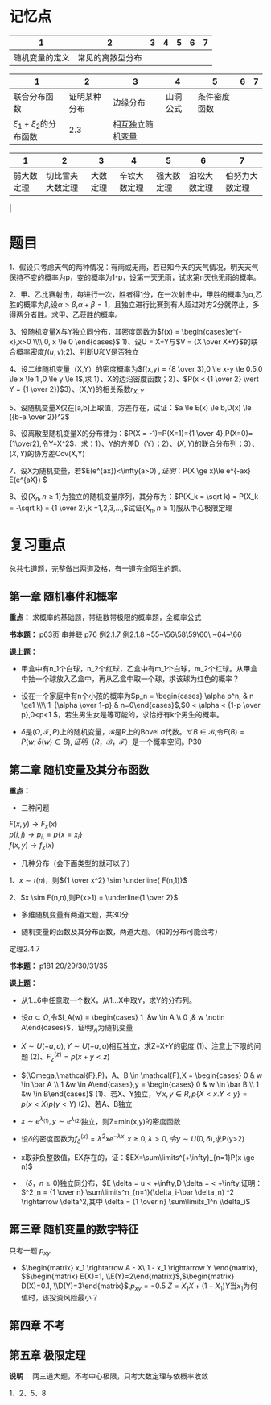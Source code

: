 <head>
    <script src="https://cdn.mathjax.org/mathjax/latest/MathJax.js?config=TeX-AMS-MML_HTMLorMML" type="text/javascript"></script>
    <script type="text/x-mathjax-config">
        MathJax.Hub.Config({
            tex2jax: {
            skipTags: ['script', 'noscript', 'style', 'textarea', 'pre'],
            inlineMath: [['$','$']]
            }
        });
    </script>
</head>


# 记忆点

|   1  |  2    |  3  |  4  | 5 | 6  | 7 |
| ------------- | ---- | --------- | ---- | ---- | ---- | --- |
| 随机变量的定义 | 常见的离散型分布 | 

|   1  |  2    |  3  |  4  | 5 | 6  | 7 |
| ------------- | ---- | --------- | ---- | ---- | ---- | --- |
|  联合分布函数 | 证明某种分布 | 边缘分布 | 山洞公式 | 条件密度函数 |
| $\xi_1 + \xi_2$的分布函数 | 2.3 | 相互独立随机变量 |  


|      1        |  2    |     3      |  4    | 5 | 6 | 7 |
| ------------- | ---- | --------- | ---- | ---- | ---- | ---- |
| 弱大数定理  | 切比雪夫大数定理  | 大数定理 |  辛钦大数定理 |  强大数定理  | 泊松大数定理 | 伯努力大数定理 |
|


# 题目

1、假设只考虑天气的两种情况：有雨或无雨，若已知今天的天气情况，明天天气保持不变的概率为p，变的概率为1-p，设第一天无雨，试求第n天也无雨的概率。

2、甲、乙比赛射击，每进行一次，胜者得1分，在一次射击中，甲胜的概率为$\alpha$,乙胜的概率为$\beta$,设$\alpha > \beta$,$\alpha + \beta =1$，且独立进行比赛到有人超过对方2分就停止，多得两分者胜。求甲、乙获胜的概率。

3、设随机变量X与Y独立同分布，其密度函数为$f(x) = \begin{cases}e^{-x},x>0 \\\\ 0, x \le 0 \end{cases}$
1)、设U = X+Y与$V = {X \over X+Y}$的联合概率密度$f(u,v)$;2)、判断U和V是否独立

4、设二维随机变量（X,Y）的密度概率为$f(x,y) = {8 \over 3},0 \le x-y \le 0.5,0 \le x \le 1 ,0 \le y \le 1$,求
1）、X的边沿密度函数；2）、$P(x < {1 \over 2} \vert Y = {1 \over 2})$3）、(X,Y)的相关系数$r_{X,Y}$

5、设随机变量X仅在[a,b]上取值，方差存在，试证：$a \le E(x) \le b,D(x) \le ({b-a \over 2})^2$

6、设离散型随机变量X的分布律为：$P(X = -1)=P(X=1)={1 \over 4},P(X=0)={1\over2},令Y=X^2$，求：1）、Y的方差D（Y）；2）、$(X,Y)$的联合分布列；3）、$(X,Y)$的协方差Cov(X,Y)

7、设X为随机变量，若$E(e^{ax})<\infty(a>0) $,证明：$P(X \ge x)\le e^{-ax} E(e^{aX}) $

8、设$\{X_n,n \ge 1\}$为独立的随机变量序列，其分布为：$P(X_k = \sqrt k) = P(X_k = -\sqrt k) = {1 \over 2},k =1,2,3,...,$试证$\{X_n,n \ge 1\}$服从中心极限定理

# 复习重点

总共七道题，完整做出两道及格，有一道完全陌生的题。

## 第一章 随机事件和概率

**重点：** 求概率的基础题，带级数带极限的概率题，全概率公式

**书本题：** p63页 串并联
p76 例2.1.7  例2.1.8 ~55~\56\58\59\60\ ~64~\66

**课上题：**

- 甲盒中有n_1个白球，n_2个红球，乙盒中有m_1个白球，m_2个红球。从甲盒中抽一个球放入乙盒中，再从乙盒中取一个球，求该球为红色的概率？

- 设在一个家庭中有n个小孩的概率为$p_n = \begin{cases} \alpha p^n, & n \ge1 \\\\ 1-{\alpha \over 1-p},& n=0\end{cases}$,$0 < \alpha < {1-p \over p},0<p<1 $，若生男生女是等可能的，求恰好有k个男生的概率。

- $\delta$是$(\Omega,\mathcal{F},P)$上的随机变量，$\mathcal{B}$是R上的Bovel $\sigma$代数。$\forall B \in \mathcal{B}$,令$F(B) = P(w;\delta(w)\in B),证明（R，\mathcal{B}，\mathcal{F}）$是一个概率空间。P30


## 第二章 随机变量及其分布函数

**重点：**

- 三种问题

$F(x,y) \longrightarrow F_x(x)$ \
$p(i,j) \longrightarrow p_{i,} = p\{x=x_i\}$ \
$f(x,y) \longrightarrow f_x(x)$

- 几种分布（会下面类型的就可以了）

1、$x \sim t(n)$，则${1 \over x^2} \sim \underline{ F(n,1)}$

2、$x \sim F(n,n),则P(x>1) = \underline{1 \over 2}$

- 多维随机变量有两道大题，共30分

- 随机变量的函数及其分布函数，两道大题。（和的分布可能会考）

定理2.4.7

**书本题：** p181 20/29/30/31/35

**课上题：**
- 从1...6中任意取一个数X，从1...X中取Y，求Y的分布列。

- 设$a \subset \Omega$,令$I_A(w) = \begin{cases} 1 ,&w \in A \\ 0 ,& w \notin A\end{cases}$，证明$I_A$为随机变量


- $X \sim U(-a,a),Y \sim U(-a,a)$相互独立，求Z=X+Y的密度
(1)、注意上下限的问题
(2)、$F^{(z)}_z = p(x+y < z)$

- $(\Omega,\mathcal{F},P)，A、B \in \mathcal{F},X = \begin{cases} 0 & w \in \bar A \\ 1  &w \in A\end{cases},y  = \begin{cases} 0 & w \in \bar B \\ 1  &w \in B\end{cases}$
(1)、若X、Y独立，$\forall x,y \in R,p\{X <x.Y<y\} = p(x<X)p(y<Y)$
(2)、若A、B独立

- $x \sim e^{\lambda_{(1)}},y \sim e^{\lambda_{(2)}}$独立，则Z=min(x,y)的密度函数

- 设$\delta$的密度函数为$f^{(x)}_\delta=\lambda^2xe^{-\lambda x},x \ge0,\lambda >0,令y \sim U(0,\delta)$,求P(y>2)

- x取非负整数值，EX存在的，证：$EX=\sum\limits^{+\infty}_{n=1}P(x \ge n)$


- $（\delta ，n \ge 0)$独立同分布，$E \delta = u < +\infty,D \delta = <  +\infty,证明：S^2_n = {1 \over n} \sum\limits^n_{n=1}(\delta_i-\bar \delta_n)  ^2 \rightarrow \delta^2,其中 \delta = {1 \over n} \sum\limits_1^n \\delta_i$

## 第三章  随机变量的数字特征

只考一题 $p_{xy}$

- $\begin{matrix}  x_1 \rightarrow A - X\\ 1 - x_1 \rightarrow Y \end{matrix}, $$\begin{matrix} E(X)=1, \\E(Y)=2\end{matrix}$,$\begin{matrix} D(X)=0.1, \\D(Y)=3\end{matrix}$,$p_{xy} = -0.5$  $Z=X_1X+(1-X_1)Y$当$x_1$为何值时，该投资风险最小？

## 第四章 不考

## 第五章 极限定理
**说明：**
两三道大题，不考中心极限，只考大数定理与依概率收敛

1、2、5、8











